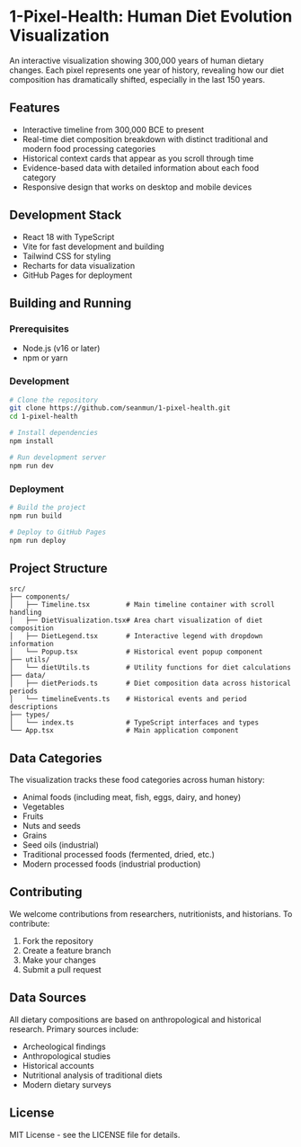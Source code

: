 # 1-Pixel-Health: Human Diet Evolution Visualization

An interactive visualization showing 300,000 years of human dietary changes. Each pixel represents one year of history, revealing how our diet composition has dramatically shifted, especially in the last 150 years.

## Features
- Interactive timeline from 300,000 BCE to present
- Real-time diet composition breakdown with distinct traditional and modern food processing categories
- Historical context cards that appear as you scroll through time
- Evidence-based data with detailed information about each food category
- Responsive design that works on desktop and mobile devices

## Development Stack
- React 18 with TypeScript
- Vite for fast development and building
- Tailwind CSS for styling
- Recharts for data visualization
- GitHub Pages for deployment

## Building and Running

### Prerequisites
- Node.js (v16 or later)
- npm or yarn

### Development
```bash
# Clone the repository
git clone https://github.com/seanmun/1-pixel-health.git
cd 1-pixel-health

# Install dependencies
npm install

# Run development server
npm run dev
```

### Deployment
```bash
# Build the project
npm run build

# Deploy to GitHub Pages
npm run deploy
```

## Project Structure
```
src/
├── components/
│   ├── Timeline.tsx         # Main timeline container with scroll handling
│   ├── DietVisualization.tsx# Area chart visualization of diet composition
│   ├── DietLegend.tsx       # Interactive legend with dropdown information
│   └── Popup.tsx            # Historical event popup component
├── utils/
│   └── dietUtils.ts         # Utility functions for diet calculations
├── data/
│   ├── dietPeriods.ts       # Diet composition data across historical periods
│   └── timelineEvents.ts    # Historical events and period descriptions
├── types/
│   └── index.ts             # TypeScript interfaces and types
└── App.tsx                  # Main application component
```

## Data Categories
The visualization tracks these food categories across human history:
- Animal foods (including meat, fish, eggs, dairy, and honey)
- Vegetables
- Fruits
- Nuts and seeds
- Grains
- Seed oils (industrial)
- Traditional processed foods (fermented, dried, etc.)
- Modern processed foods (industrial production)

## Contributing
We welcome contributions from researchers, nutritionists, and historians. To contribute:

1. Fork the repository
2. Create a feature branch
3. Make your changes
4. Submit a pull request

## Data Sources
All dietary compositions are based on anthropological and historical research. Primary sources include:
- Archeological findings
- Anthropological studies
- Historical accounts
- Nutritional analysis of traditional diets
- Modern dietary surveys

## License
MIT License - see the LICENSE file for details.